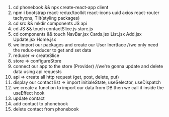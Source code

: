 1. cd phonebook && npx create-react-app client
2. npm i bootstrap react-redux/toolkit react-icons uuid axios react-router tachyons, Tilt(styling packages)
3. cd src && mkdir components JS api
4. cd JS && touch contactSlice.js store.js
5. cd components && touch NavBar.jsx Cards.jsx List.jsx Add.jsx Update.jsx Home.jsx
6. we import our packages and create our User Inertface
   //we only need the redux-reducer to get and set data
7. reducer => createSlice
8. store => configureStore
9. connect our app to the store (Provider)
   //we're gonna update and delete data using api requests
10. api => create all http request (get, post, delete, put)
11. display our contact list => import initialeState, useSelector, useDispatch
12. we create a function to import our data from DB then we call it inside the useEffect hook
13. update contact
14. add contact to phonebook
15. delete contact from phonebook
